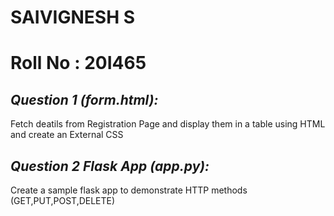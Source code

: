 # SAIVIGNESH S
# Roll No : 20I465
## _Question 1 (form.html):_ 
Fetch deatils from Registration Page and display them in a table using HTML and create an External CSS 
## _Question 2 Flask App (app.py):_ 
Create a sample flask app to demonstrate HTTP methods (GET,PUT,POST,DELETE)
